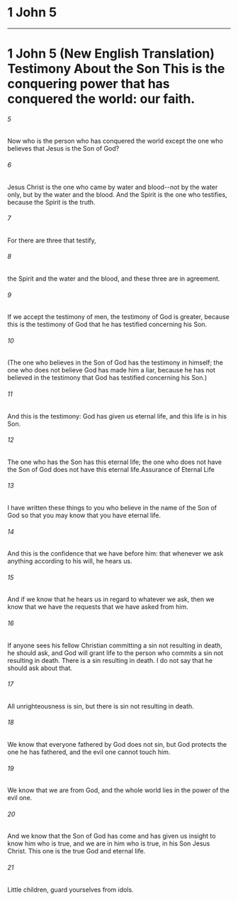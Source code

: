 # 1 John 5
***

# 1 John 5 (New English Translation) Testimony About the Son This is the conquering power that has conquered the world: our faith. 

###### 5 
Now who is the person who has conquered the world except the one who believes that Jesus is the Son of God? 

###### 6 
Jesus Christ is the one who came by water and blood--not by the water only, but by the water and the blood. And the Spirit is the one who testifies, because the Spirit is the truth. 

###### 7 
For there are three that testify, 

###### 8 
the Spirit and the water and the blood, and these three are in agreement. 

###### 9 
If we accept the testimony of men, the testimony of God is greater, because this is the testimony of God that he has testified concerning his Son. 

###### 10 
(The one who believes in the Son of God has the testimony in himself; the one who does not believe God has made him a liar, because he has not believed in the testimony that God has testified concerning his Son.) 

###### 11 
And this is the testimony: God has given us eternal life, and this life is in his Son. 

###### 12 
The one who has the Son has this eternal life; the one who does not have the Son of God does not have this eternal life.Assurance of Eternal Life 

###### 13 
I have written these things to you who believe in the name of the Son of God so that you may know that you have eternal life. 

###### 14 
And this is the confidence that we have before him: that whenever we ask anything according to his will, he hears us. 

###### 15 
And if we know that he hears us in regard to whatever we ask, then we know that we have the requests that we have asked from him. 

###### 16 
If anyone sees his fellow Christian committing a sin not resulting in death, he should ask, and God will grant life to the person who commits a sin not resulting in death. There is a sin resulting in death. I do not say that he should ask about that. 

###### 17 
All unrighteousness is sin, but there is sin not resulting in death. 

###### 18 
We know that everyone fathered by God does not sin, but God protects the one he has fathered, and the evil one cannot touch him. 

###### 19 
We know that we are from God, and the whole world lies in the power of the evil one. 

###### 20 
And we know that the Son of God has come and has given us insight to know him who is true, and we are in him who is true, in his Son Jesus Christ. This one is the true God and eternal life. 

###### 21 
Little children, guard yourselves from idols.

